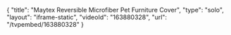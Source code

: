 {
    "title": "Maytex Reversible Microfiber Pet Furniture Cover",
    "type": "solo",
    "layout": "iframe-static",
    "videoId": "163880328",
    "url": "\/tvpembed\/163880328"
}